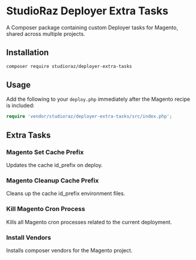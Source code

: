 #  StudioRaz Deployer Extra Tasks

A Composer package containing custom Deployer tasks for Magento, shared across multiple projects.

## Installation

```bash
composer require studioraz/deployer-extra-tasks
```

## Usage

Add the following to your `deploy.php` immediately after the Magento recipe is included:

```php
require 'vendor/studioraz/deployer-extra-tasks/src/index.php';
```

## Extra Tasks

### Magento Set Cache Prefix

Updates the cache id_prefix on deploy.

### Magento Cleanup Cache Prefix

Cleans up the cache id_prefix environment files.

### Kill Magento Cron Process

Kills all Magento cron processes related to the current deployment.

### Install Vendors

Installs composer vendors for the Magento project.
